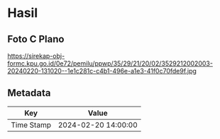 # Hasil

## Foto C Plano

https://sirekap-obj-formc.kpu.go.id/0e72/pemilu/ppwp/35/29/21/20/02/3529212002003-20240220-131020--1e1c281c-c4b1-496e-a1e3-41f0c70fde9f.jpg


## Metadata

| Key        | Value               |
| ---------- | ------------------- |
| Time Stamp | 2024-02-20 14:00:00 |



